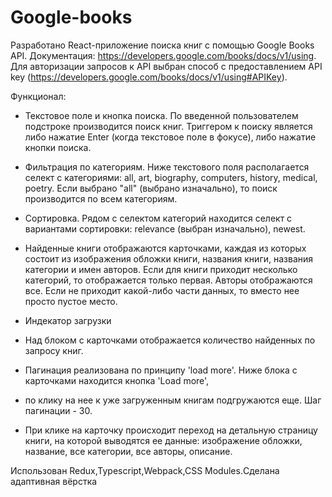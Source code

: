 # Google-books

Разработано React-приложение поиска книг с помощью Google Books API.
Документация: https://developers.google.com/books/docs/v1/using. 
Для авторизации запросов к API выбран способ с предоставлением API key (https://developers.google.com/books/docs/v1/using#APIKey).

Функционал:

* Текстовое поле и кнопка поиска. По введенной пользователем подстроке производится поиск книг.
  Триггером к поиску является либо нажатие Enter (когда текстовое поле в фокусе), либо нажатие кнопки поиска.

* Фильтрация по категориям. Ниже текстового поля располагается селект с категориями:
 all, art, biography, computers, history, medical, poetry. Если выбрано "all" (выбрано изначально),
 то поиск производится по всем категориям.

* Сортировка. Рядом с селектом категорий находится селект с вариантами сортировки: relevance (выбран изначально), newest.
* Найденные книги отображаются карточками, каждая из которых состоит из изображения обложки книги, названия книги,
  названия категории и имен авторов. Если для книги приходит несколько категорий, то отображается только первая.
  Авторы отображаются все. Если не приходит какой-либо части данных, то вместо нее просто пустое место.
  
* Индекатор загрузки
* Над блоком с карточками отображается количество найденных по запросу книг.
* Пагинация реализована по принципу 'load more'. Ниже блока с карточками находится кнопка 'Load more',
* по клику на нее к уже загруженным книгам подгружаются еще. Шаг пагинации - 30.
* При клике на карточку происходит переход на детальную страницу книги, на которой выводятся ее данные:
  изображение обложки, название, все категории, все авторы, описание.
  

Использован Redux,Typescript,Webpack,CSS Modules.Сделана адаптивная вёрстка
